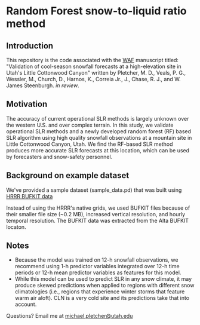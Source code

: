 # Random Forest snow-to-liquid ratio method

## Introduction
This repository is the code associated with the [WAF](https://journals.ametsoc.org/view/journals/wefo/wefo-overview.xml) manuscript titled: "Validation of cool-season snowfall forecasts at a high-elevation site in Utah's Little Cottonwood Canyon" written by Pletcher, M. D., Veals, P. G., Wessler, M., Church, D., Harnos, K., Correia Jr., J., Chase, R. J., and W. James Steenburgh. *in review*. 

## Motivation

The accuracy of current operational SLR methods is largely unknown over the western U.S. and over complex terrain. In this study, we validate operational SLR methods and a newly developed random forest (RF) based SLR algorithm using high quality snowfall observations at a mountain site in Little Cottonwood Canyon, Utah. We find the RF-based SLR method produces more accurate SLR forecasts at this location, which can be used by forecasters and snow-safety personnel. 

## Background on example dataset

We've provided a sample dataset (sample_data.pd) that was built using [HRRR BUFKIT data](https://meteor.geol.iastate.edu/~ckarsten/bufkit/bufkit.html)

Instead of using the HRRR's native grids, we used BUFKIT files because of their smaller file size (~0.2 MB), increased vertical resolution, and hourly temporal resolution. 
The BUFKIT data was extracted from the Alta BUFKIT locaton.

## Notes
* Because the model was trained on 12-h snowfall observations, we recommend using 1-h predictor variables integrated over 12-h time periods or 12-h mean predictor variables as features for this model.
* While this model can be used to predict SLR in any snow climate, it may produce skewed predictions when applied to regions with different snow climatologies (i.e., regions that experience winter storms that feature warm air aloft). CLN is a very cold site and its predictions take that into account.

Questions? Email me at michael.pletcher@utah.edu

